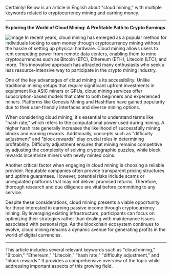 Certainly! Below is an article in English about "cloud mining," with multiple keywords related to cryptocurrency mining and earning money.

---

**Exploring the World of Cloud Mining: A Profitable Path to Crypto Earnings**


![Image](https://github.com/user-attachments/assets/31692037-0104-4703-abd1-696b6a7dd41b)
In recent years, cloud mining has emerged as a popular method for individuals looking to earn money through cryptocurrency mining without the hassle of setting up physical hardware. Cloud mining allows users to rent computing power from remote data centers, enabling them to mine cryptocurrencies such as Bitcoin (BTC), Ethereum (ETH), Litecoin (LTC), and more. This innovative approach has attracted many enthusiasts who seek a less resource-intensive way to participate in the crypto mining industry.

One of the key advantages of cloud mining is its accessibility. Unlike traditional mining setups that require significant upfront investments in equipment like ASIC miners or GPUs, cloud mining services offer subscription-based models that cater to both beginners and experienced miners. Platforms like Genesis Mining and Hashflare have gained popularity due to their user-friendly interfaces and diverse mining options.

When considering cloud mining, it's essential to understand terms like "hash rate," which refers to the computational power used during mining. A higher hash rate generally increases the likelihood of successfully mining blocks and earning rewards. Additionally, concepts such as "difficulty adjustment" and "block rewards" play crucial roles in determining profitability. Difficulty adjustment ensures that mining remains competitive by adjusting the complexity of solving cryptographic puzzles, while block rewards incentivize miners with newly minted coins.

Another critical factor when engaging in cloud mining is choosing a reliable provider. Reputable companies often provide transparent pricing structures and uptime guarantees. However, potential risks include scams or unregulated platforms that may not deliver promised returns. Therefore, thorough research and due diligence are vital before committing to any service.

Despite these considerations, cloud mining presents a viable opportunity for those interested in earning passive income through cryptocurrency mining. By leveraging existing infrastructure, participants can focus on optimizing their strategies rather than dealing with maintenance issues associated with personal rigs. As the blockchain ecosystem continues to evolve, cloud mining remains a dynamic avenue for generating profits in the world of digital currencies.

---

This article includes several relevant keywords such as "cloud mining," "Bitcoin," "Ethereum," "Litecoin," "hash rate," "difficulty adjustment," and "block rewards." It provides a comprehensive overview of the topic while addressing important aspects of this growing field.